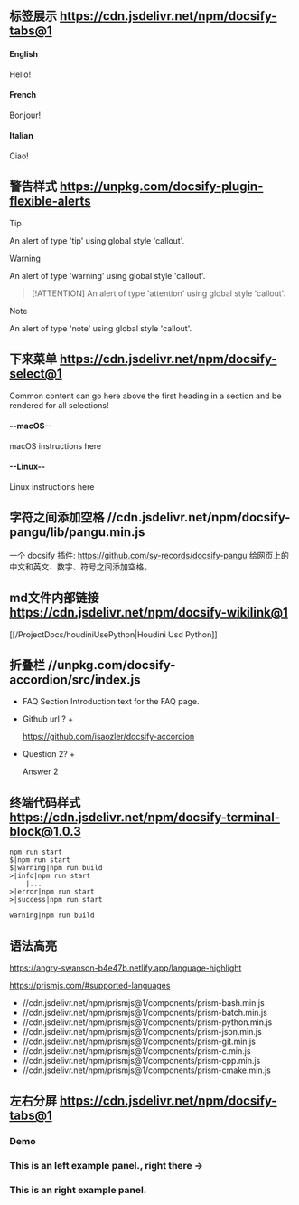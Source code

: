 
## 标签展示 https://cdn.jsdelivr.net/npm/docsify-tabs@1
<!-- tabs:start -->
#### **English**
Hello!
#### **French**
Bonjour!
#### **Italian**
Ciao!
<!-- tabs:end -->

## 警告样式 https://unpkg.com/docsify-plugin-flexible-alerts
> [!TIP]
> An alert of type 'tip' using global style 'callout'.

> [!WARNING]
> An alert of type 'warning' using global style 'callout'.

> [!ATTENTION]
> An alert of type 'attention' using global style 'callout'.

> [!NOTE]
> An alert of type 'note' using global style 'callout'.

## 下来菜单 https://cdn.jsdelivr.net/npm/docsify-select@1
<!-- select:start -->
<!-- select-menu-labels: Operating System -->
Common content can go here above the first heading in a section and be rendered for all selections!
#### --macOS--
macOS instructions here
#### --Linux--
Linux instructions here
<!-- select:end -->

## 字符之间添加空格 //cdn.jsdelivr.net/npm/docsify-pangu/lib/pangu.min.js
一个 docsify 插件: https://github.com/sy-records/docsify-pangu 给网页上的中文和英文、数字、符号之间添加空格。

## md文件内部链接 https://cdn.jsdelivr.net/npm/docsify-wikilink@1
[[/ProjectDocs/houdiniUsePython|Houdini Usd Python]]

## 折叠栏 //unpkg.com/docsify-accordion/src/index.js
 * FAQ Section
Introduction text for the FAQ page.
+ Github url ? +

  https://github.com/isaozler/docsify-accordion

+ Question 2? +

  Answer 2

## 终端代码样式 https://cdn.jsdelivr.net/npm/docsify-terminal-block@1.0.3
```terminal
npm run start
$|npm run start
$|warning|npm run build
>|info|npm run start
    |...
>|error|npm run start
>|success|npm run start

warning|npm run build
```

## 语法高亮
https://angry-swanson-b4e47b.netlify.app/language-highlight

https://prismjs.com/#supported-languages
* //cdn.jsdelivr.net/npm/prismjs@1/components/prism-bash.min.js
* //cdn.jsdelivr.net/npm/prismjs@1/components/prism-batch.min.js
* //cdn.jsdelivr.net/npm/prismjs@1/components/prism-python.min.js
* //cdn.jsdelivr.net/npm/prismjs@1/components/prism-json.min.js
* //cdn.jsdelivr.net/npm/prismjs@1/components/prism-git.min.js
* //cdn.jsdelivr.net/npm/prismjs@1/components/prism-c.min.js
* //cdn.jsdelivr.net/npm/prismjs@1/components/prism-cpp.min.js
* //cdn.jsdelivr.net/npm/prismjs@1/components/prism-cmake.min.js

## 左右分屏 https://cdn.jsdelivr.net/npm/docsify-tabs@1
<!-- panels:start -->
<!-- div:title-panel -->
### Demo
<!-- div:left-panel -->
### This is an left example panel., right there →
<!-- div:right-panel -->
### This is an right example panel.
<!-- panels:end -->